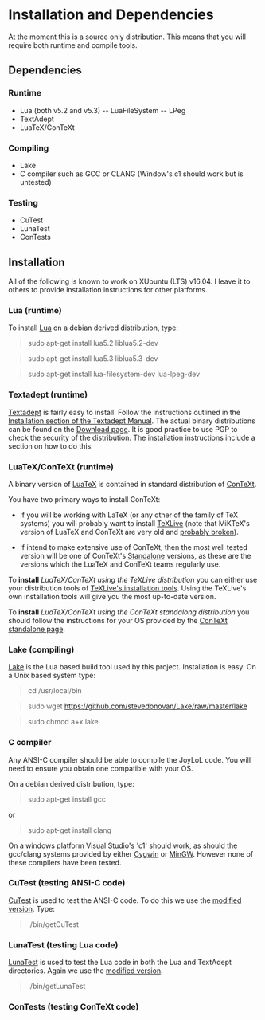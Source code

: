 # Installation and Dependencies

At the moment this is a source only distribution. This means that you will 
require both runtime and compile tools. 

## Dependencies

### Runtime

* Lua (both v5.2 and v5.3)
-- LuaFileSystem
-- LPeg
* TextAdept
* LuaTeX/ConTeXt

### Compiling

* Lake
* C compiler such as GCC or CLANG (Window's c1 should work but is 
  untested) 

### Testing

* CuTest
* LunaTest
* ConTests

## Installation

All of the following is known to work on XUbuntu (LTS) v16.04. I leave it 
to others to provide installation instructions for other platforms.

### Lua (runtime)

To install [Lua](https://www.lua.org/) on a debian derived distribution, 
type: 

> sudo apt-get install lua5.2 liblua5.2-dev

> sudo apt-get install lua5.3 liblua5.3-dev

> sudo apt-get install lua-filesystem-dev lua-lpeg-dev

### Textadept (runtime)

[Textadept](https://foicica.com/textadept/) is fairly easy to install. 
Follow the instructions outlined in the [Installation section of the 
Textadept Manual](https://foicica.com/textadept/manual.html#Installation). 
The actual binary distributions can be found on the [Download 
page](http://foicica.com/textadept/download). It is good practice to use 
PGP to check the security of the distribution. The installation 
instructions include a section on how to do this. 

### LuaTeX/ConTeXt (runtime)

A binary version of [LuaTeX](http://www.luatex.org/) is contained in 
standard distribution of [ConTeXt](http://www.contextgarden.net/). 

You have two primary ways to install ConTeXt:

* If you will be working with LaTeX (or any other of the family of TeX 
systems) you will probably want to install 
[TeXLive](https://www.tug.org/texlive/) (note that MiKTeX's version of 
LuaTeX and ConTeXt are very old and [probably 
broken](http://wiki.contextgarden.net/MikTeX)). 

* If intend to make extensive use of ConTeXt, then the most well tested 
version will be one of ConTeXt's 
[Standalone](http://wiki.contextgarden.net/ConTeXt_Standalone) versions, 
as these are the versions which the LuaTeX and ConTeXt teams regularly 
use. 

To **install** *LuaTeX/ConTeXt using the TeXLive distribution* you can 
either use your distribution tools of [TeXLive's installation 
tools](https://www.tug.org/texlive/acquire-netinstall.html). Using the 
TeXLive's own installation tools will give you the most up-to-date 
version. 

To **install** *LuaTeX/ConTeXt using the ConTeXt standalong distribution* 
you should follow the instructions for your OS provided by the [ConTeXt 
standalone page](http://wiki.contextgarden.net/ConTeXt_Standalone). 

### Lake (compiling)

[Lake](https://github.com/stevedonovan/Lake) is the Lua based build tool 
used by this project. Installation is easy. On a Unix based system type:

> cd /usr/local/bin

> sudo wget https://github.com/stevedonovan/Lake/raw/master/lake

> sudo chmod a+x lake

### C compiler

Any ANSI-C compiler should be able to compile the JoyLoL code. You will 
need to ensure you obtain one compatible with your OS. 

On a debian derived distribution, type:

> sudo apt-get install gcc

or 

> sudo apt-get install clang

On a windows platform Visual Studio's 'c1' should work, as should the 
gcc/clang systems provided by either [Cygwin](https://www.cygwin.com/) or 
[MinGW](http://www.mingw.org/). However none of these compilers have been 
tested. 

### CuTest (testing ANSI-C code)

[CuTest](https://github.com/asimjalis/cutest) is used to test the ANSI-C 
code. To do this we use the [modified 
version](https://github.com/stephengaito/cutest/tree/combined). Type:

> ./bin/getCuTest

### LunaTest (testing Lua code)

[LunaTest](https://github.com/silentbicycle/lunatest) is used to test the 
Lua code in both the Lua and TextAdept directories. Again we use the 
[modified version](https://github.com/stephengaito/lunatest). 

> ./bin/getLunaTest

### ConTests (testing ConTeXt code)

